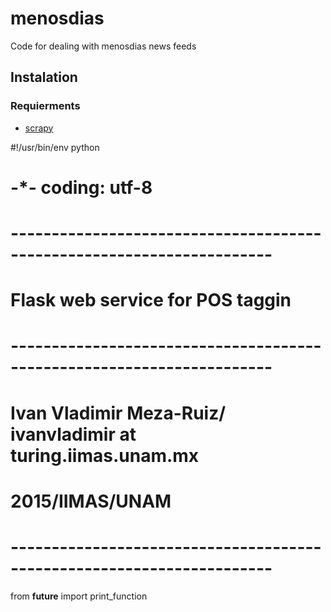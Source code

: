 # menosdias

Code for dealing with menosdias news feeds

## Instalation

### Requierments

* [scrapy](http://scrapy.org/)

#!/usr/bin/env python
# -*- coding: utf-8
# ----------------------------------------------------------------------
# Flask web service for POS taggin
# ----------------------------------------------------------------------
# Ivan Vladimir Meza-Ruiz/ ivanvladimir at turing.iimas.unam.mx
# 2015/IIMAS/UNAM
# ----------------------------------------------------------------------
from __future__ import print_function


